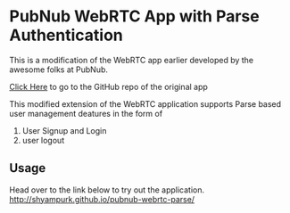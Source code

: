 # PubNub WebRTC App with Parse Authentication

This is a modification of the WebRTC app earlier developed by the awesome folks at PubNub.

[Click Here](https://github.com/stephenlb/webrtc-sdk) to go to the GitHub repo of the original app

This modified extension of the WebRTC application supports Parse based user management deatures in the form of
1. User Signup and Login
2. user logout
 
## Usage ##

Head over to the link below to try out the application. 
http://shyampurk.github.io/pubnub-webrtc-parse/

